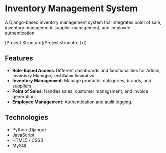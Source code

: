 # Inventory Management System

A Django-based inventory management system that integrates point of sale, inventory management, supplier management, and employee authentication.

[Project Structure](Project strucutre.txt)

## Features

- **Role-Based Access**: Different dashboards and functionalities for Admin, Inventory Manager, and Sales Executive.
- **Inventory Management**: Manage products, categories, brands, and suppliers.
- **Point of Sales**: Handles sales, customer management, and invoice generation.
- **Employee Management**: Authentication and audit logging.

## Technologies

- Python (Django)
- JavaScript
- HTML5 / CSS3
- MySQL
